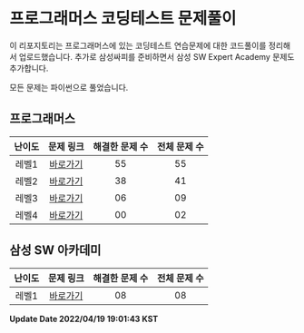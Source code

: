 # 프로그래머스 코딩테스트 문제풀이

이 리포지토리는 프로그래머스에 있는 코딩테스트 연습문제에 대한 코드풀이를 정리해서 업로드했습니다.
추가로 삼성싸피를 준비하면서 삼성 SW Expert Academy 문제도 추가합니다.

모든 문제는 파이썬으로 풀었습니다.   

## 프로그래머스
| 난이도 | 문제 링크 | 해결한 문제 수 | 전체 문제 수 |
| :--: |:--: |:--: |:--: |
|레벨1|[바로가기](https://github.com/westreed/ProgrammersAlgorithm/blob/main/Programmers/LEVEL1.md)|55|55|
|레벨2|[바로가기](https://github.com/westreed/ProgrammersAlgorithm/blob/main/Programmers/LEVEL2.md)|38|41|
|레벨3|[바로가기](https://github.com/westreed/ProgrammersAlgorithm/blob/main/Programmers/LEVEL3.md)|06|09|
|레벨4|[바로가기](https://github.com/westreed/ProgrammersAlgorithm/blob/main/Programmers/LEVEL4.md)|00|02|
## 삼성 SW 아카데미
| 난이도 | 문제 링크 | 해결한 문제 수 | 전체 문제 수 |
| :--: |:--: |:--: |:--: |
|레벨1|[바로가기](https://github.com/westreed/ProgrammersAlgorithm/blob/main/SAMSUNG_SW_Expert_Academy/LEVEL1.md)|08|08|


**Update Date 2022/04/19 19:01:43 KST**

